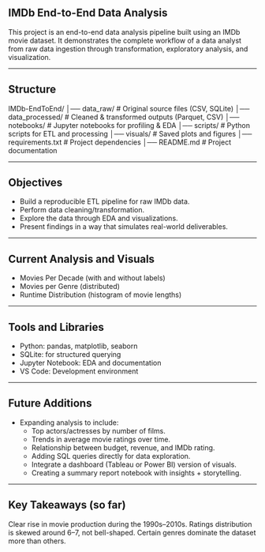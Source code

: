 ## IMDb End-to-End Data Analysis
This project is an end-to-end data analysis pipeline built using an IMDb movie dataset. It demonstrates the complete workflow of a data analyst from raw data ingestion through transformation, exploratory analysis, and visualization. 

---

## Structure
IMDb-EndToEnd/
│── data_raw/          # Original source files (CSV, SQLite)
│── data_processed/    # Cleaned & transformed outputs (Parquet, CSV)
│── notebooks/         # Jupyter notebooks for profiling & EDA
│── scripts/           # Python scripts for ETL and processing
│── visuals/           # Saved plots and figures
│── requirements.txt   # Project dependencies
│── README.md          # Project documentation

---

## Objectives
- Build a reproducible ETL pipeline for raw IMDb data.
- Perform data cleaning/transformation.
- Explore the data through EDA and visualizations.
- Present findings in a way that simulates real-world deliverables.

---

## Current Analysis and Visuals
- Movies Per Decade (with and without labels)
- Movies per Genre (distributed)
- Runtime Distribution (histogram of movie lengths)

---

## Tools and Libraries
- Python: pandas, matplotlib, seaborn
- SQLite: for structured querying
- Jupyter Notebook: EDA and documentation
- VS Code: Development environment

---

## Future Additions
- Expanding analysis to include:
    - Top actors/actresses by number of films.
    - Trends in average movie ratings over time.
    - Relationship between budget, revenue, and IMDb rating.
    - Adding SQL queries directly for data exploration.
    - Integrate a dashboard (Tableau or Power BI) version of visuals.
    - Creating a summary report notebook with insights + storytelling.
 
---

## Key Takeaways (so far)
Clear rise in movie production during the 1990s–2010s.
Ratings distribution is skewed around 6–7, not bell-shaped.
Certain genres dominate the dataset more than others.
